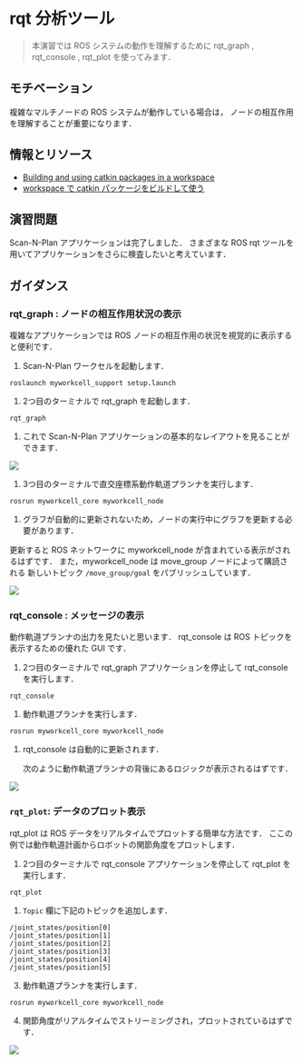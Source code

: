# rqt 分析ツール

> 本演習では ROS システムの動作を理解するために
  rqt_graph ,
  rqt_console ,
  rqt_plot
  を使ってみます．


## モチベーション

複雑なマルチノードの ROS システムが動作している場合は，
ノードの相互作用を理解することが重要になります．


## 情報とリソース

* [Building and using catkin packages in a workspace](http://wiki.ros.org/catkin/Tutorials/using_a_workspace)
* [workspace で catkin パッケージをビルドして使う](http://wiki.ros.org/ja/catkin/Tutorials/using_a_workspace)


## 演習問題

Scan-N-Plan アプリケーションは完了しました．
さまざまな ROS rqt ツールを用いてアプリケーションをさらに検査したいと考えています．


## ガイダンス

### rqt_graph : ノードの相互作用状況の表示

複雑なアプリケーションでは ROS ノードの相互作用の状況を視覚的に表示すると便利です．

 1. Scan-N-Plan ワークセルを起動します．

 ```
 roslaunch myworkcell_support setup.launch
 ```

 1. 2つ目のターミナルで rqt_graph を起動します．

 ```
 rqt_graph
 ```

 1. これで Scan-N-Plan アプリケーションの基本的なレイアウトを見ることができます．

 ![](../../_static/basic_rqt_graph.png)

 1. 3つ目のターミナルで直交座標系動作軌道プランナを実行します．

 ```
 rosrun myworkcell_core myworkcell_node
 ```

 1. グラフが自動的に更新されないため，ノードの実行中にグラフを更新する必要があります．

 更新すると ROS ネットワークに myworkcell_node が含まれている表示がされるはずです．
 また，myworkcell_node は move_group ノードによって購読される
 新しいトピック `/move_group/goal` をパブリッシュしています．

 ![](../../_static/planned_rqt_graph.png)


### rqt_console : メッセージの表示

動作軌道プランナの出力を見たいと思います．
rqt_console は ROS トピックを表示するための優れた GUI です．

 1. 2つ目のターミナルで rqt_graph アプリケーションを停止して
    rqt_console を実行します．

 ```
 rqt_console
 ```

 1. 動作軌道プランナを実行します．

 ```
 rosrun myworkcell_core myworkcell_node
 ```

 1. rqt_console は自動的に更新されます．

    次のように動作軌道プランナの背後にあるロジックが表示されるはずです．

 ![](../../_static/rqt_console_output.png)


### `rqt_plot`: データのプロット表示

 rqt_plot は ROS データをリアルタイムでプロットする簡単な方法です．
 ここの例では動作軌道計画からロボットの関節角度をプロットします．

 1. 2つ目のターミナルで rqt_console アプリケーションを停止して
    rqt_plot を実行します．

 ```
 rqt_plot
 ```

 1. `Topic` 欄に下記のトピックを追加します．

 ```
 /joint_states/position[0]
 /joint_states/position[1]
 /joint_states/position[2]
 /joint_states/position[3]
 /joint_states/position[4]
 /joint_states/position[5]
 ```

 3. 動作軌道プランナを実行します．

 ```
 rosrun myworkcell_core myworkcell_node
 ```

 4. 関節角度がリアルタイムでストリーミングされ，プロットされているはずです．

 ![](../../_static/plot.png)
